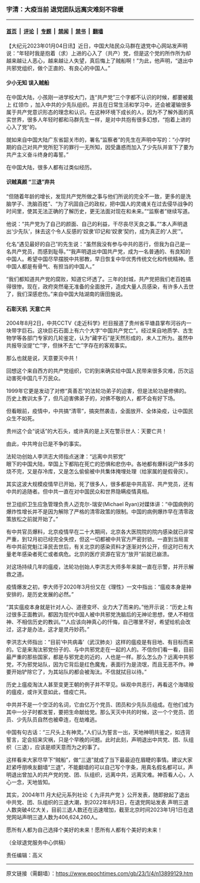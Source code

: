 ### 宇清：大疫当前 退党团队远离灾难刻不容缓

---

#### [首页](../../../..?n13899129) &nbsp;|&nbsp; [评论](../../../../../epoch-comment?n13899129) &nbsp;|&nbsp; [专题](../../../../../epoch-special?n13899129) &nbsp;|&nbsp; [禁闻](../../../../../epoch-news?n13899129) &nbsp;|&nbsp; [禁书](../../../../../books?n13899129) &nbsp;|&nbsp; [翻墙](https://github.com/gfw-breaker/nogfw/blob/master/README.md?n13899129)


<div class="post_content" id="artbody" itemprop="articleBody">
 <!-- article content begin -->
 <p>
  【大纪元2023年01月04日讯】近日，中国大陆民众马群在退党中心网站发声明说：“年轻时我是抱着（求）上进的心入了（共产）党，但是这个党的所作所为却越来越让人恶心，越来越让人失望，真后悔上了贼船啊！”为此，他声明，“退出中共邪党组织，做个正直的、有良心的中国人。”
 </p>
 <h4>
  少小无知 误入贼船
 </h4>
 <p>
  在中国大陆，小孩刚一进学校大门，连“共产党”三个字都不认识的时候，都要被戴上
  <ok href="https://www.epochtimes.com/gb/tag/%E7%BA%A2%E9%A2%86%E5%B7%BE.html">
   红领巾
  </ok>
  ，加入中共的少先队组织。并且在日常生活和学习中，还会被灌输很多属于共产党意识形态的理念和认识。在这种环境下成长的人，因为不了解外面的真实世界，很多人年轻时都和马群先生一样，是对中共抱有很多幻想，“抱着上进的心入了党”的。
 </p>
 <p>
  就如来自中国大陆广东省韶关市的，署名“监察者”的先生在声明中写的：“小学时期的自己对共产党所犯下的罪行一无所知，因受蛊惑而加入了少先队并宣下了要为共产主义奋斗终身的毒誓。”
 </p>
 <p>
  在中国大陆，很多人都有过类似经历。
 </p>
 <h4>
  识贼真颜 “三退”弃共
 </h4>
 <p>
  “但随着年龄的增长，发现共产党所做之事与他们所说的完全不一致，更多的是洗脑学子、洗脑百姓”、“为了巩固自己的政权，把中国人的灵魂关在过去侵华战争的时间里，使其无法正确的了解历史，更无法面对现在和未来。”“监察者”继续写道。
 </p>
 <p>
  他说：“共产党为了自己的颜面、自己的利益，干尽丧尽天良之事。”“本人声明退出‘少先队’，抹去这个令人反感的‘奴隶’印记和‘奴隶’契约，成为真正的‘人民’”。
 </p>
 <p>
  化名“遇见最好的自己”的先生说：“虽然我没有参与中共的恶行，但我为自己是一名共产党员，而感到耻辱。”“我声明退出中国共产党，成为一名普通的、有良知的中国人。希望中国尽早摆脱中共邪教，早日恢复中华优秀传统文化和传统精神。愿中国人都是有骨气、有担当的中国人。”
 </p>
 <p>
  “我们都知道共产党的腐败，知道它坏透了。三年的封城，共产党把我们老百姓搞得很惨。现在，政府突然毫无准备的全面放开，造成大量人员感染，有许多人去世了，我们深感悲伤。”来自中国大陆湖南的唐田施说。
 </p>
 <h4>
  石彰天机  天意亡共
 </h4>
 <p>
  2004年8月2日，中共CCTV《走近科学》栏目报道了贵州省平塘县掌布河谷内一块带字巨石。这块巨石石面上有六个大字“中国共产党亡”。经过来自地质学、古生物学等各部门专家的几轮鉴定，认为“藏字石”是天然形成的，未人工所为。虽然中共报导没提“亡”字，但抹不去“亡”字存在的客观事实。
 </p>
 <p>
  那么也就是说，天意要灭中共！
 </p>
 <p>
  回想这个来自西方的共产党组织，它的到来确实给中国人民带来很多灾难，历次运动害死中国几千万民众。
 </p>
 <p>
  1999年它更是发动了对修“真善忍”的法轮功弟子的迫害，但是法轮功是修佛的。历史上教训太多了，但凡迫害佛弟子的，对佛不敬的人，都不会有好下场。
 </p>
 <p>
  但看眼前，疫情中，中共搞“清零”，搞突然袭击，全面放开、全体染疫，让中国民众生不如死。
 </p>
 <p>
  贵州这个会“说话”的大石头，或许真的是上天在警示世人：天要亡共！
 </p>
 <p>
  由此，中共垮台已是不争的事实。
 </p>
 <p>
  法轮功创始人李洪志大师指点迷津：“远离中共邪党”
  <br/>
  眼下的中国大陆，举国上下都陷在死亡的恐惧和悲伤中。各地都有爆料说尸体多的烧不完，又是存冷库，又是怎么偷偷被中共集体掩埋处理（给家属的是假骨灰）。
 </p>
 <p>
  其实这波大规模疫情早已开始，死了很多人，很多都是中共高官、共产党员，还有中共的追随者。但中共一直在对中国民众和世界隐瞒疫情真相。
 </p>
 <p>
  世卫组织卫生应急管理负责人迈克尔-瑞安(Michael Ryan)对媒体讲：“中国病例的爆炸性增长并不是因为解除了严格的清零政策的限制。中国的病例爆炸早在清零政策放松之前就开始了。”
 </p>
 <p>
  有中共官员爆料，北京疫情早在二十大期间，北京各大医院院的院内感染就已非常严重，到12月初已经完全失控，但这一切都被中共官方严密封锁。一直到当局宣布中共前党魁江泽民去世后，有关北京的感染资料才逐渐对外公开，但这时已有大量老年感染者死亡或者病危。北京的医疗资源在官方“放开”前就已崩溃。
 </p>
 <p>
  对这场持续几年的瘟疫，法轮功创始人李洪志大师多年来就一直在示警，并开示解救之道。
 </p>
 <p>
  疫情爆发之初，李大师于2020年3月份又在《理性》一文中指出：“瘟疫本身是神安排的，是历史发展的必然。”
 </p>
 <p>
  “其实瘟疫本身就是针对人心、道德变坏、业力大了而来的。”他开示说：“历史上有过很多正面教训，都因为现代中国人被中共邪党洗脑后的无神论思想，使人不相信神、不相信历史的教训。”“人应该向神真心的忏悔，自己哪里不好，希望给机会改过，这才是办法，这才是灵丹妙药。”
 </p>
 <p>
  李洪志大师指出：“目前‘中共病毒’（武汉肺炎）这样的瘟疫是有目地、有目标而来的。它是来淘汰邪党份子的、与中共邪党走在一起的人的。不信你们看一看，目前最严重的那些国家，都是与邪党走的近的，人也是一样。那么怎么办？远离中共邪党，不为邪党站队，因为它背后是红色魔鬼，表面行为是流氓，而且无恶不作。神要开始铲除它了，为其站队的都会被淘汰。不信就拭目以待。”
 </p>
 <p>
  历史上瘟疫淘汰人甚至变更王朝的例子并不罕见。纵观中共恶行，再看这个海啸般的瘟疫，或许天意如此，借疫亡共。
 </p>
 <p>
  中共并不是一个空泛的名词，它由亿万个党员、团员和少先队员组成。在他们成为其中一分子时都发誓，要把生命献给党。那么天灭中共的时候，这一个个党员、团员、少先队员自然也被牵连，在劫难逃。
 </p>
 <p>
  中国有句古话：“三尺头上有神灵。”人们认为誓言一出，天地神明共鉴之，如违背誓言，定会招来灾祸，只是个早晚的问题。此时此刻，声明退出中共党、团、队组织（三退），应该是顺天意而为之的事了。
 </p>
 <p>
  这样看来大家尽早下“贼船”，做“三退”就成了当下最最迫在眉睫的事情。建议大家赶紧呼朋唤友翻墙“三退”，不能翻墙的可以自己写个字条，用真名假名都可以，声明退出曾加入的共产党的党、团、队组织，远离中共，远离灾难。神否看人心，人心一念，天地皆知。
 </p>
 <p>
  其实，2004年11 月大纪元系列社论《
  <ok href="https://www.epochtimes.com/gb/tag/%E4%B9%9D%E8%AF%84%E5%85%B1%E4%BA%A7%E5%85%9A.html">
   九评共产党
  </ok>
  》公开发表，随即掀起了退出中共党、团、队组织的三退大潮，到2022年8月3日，在退党网站发表
  <ok href="https://www.epochtimes.com/gb/tag/%E5%A3%B0%E6%98%8E%E4%B8%89%E9%80%80.html">
   声明三退
  </ok>
  人数突破4亿大关，目前三退人数还在迅速增加，截至北京时间2023年1月1日在退党网站声明三退人数为406,624,260人。
 </p>
 <p>
  愿所有人都为自己选择个美好的未来！愿所有人都有个美好的未来！
 </p>
 <p>
  （全球退党服务中心供稿）
 </p>
 <p>
  责任编辑：高义
 </p>
 <!-- article content end -->
 <div id="below_article_ad">
 </div>
</div>


---

原文链接（需翻墙）：https://www.epochtimes.com/gb/23/1/4/n13899129.htm